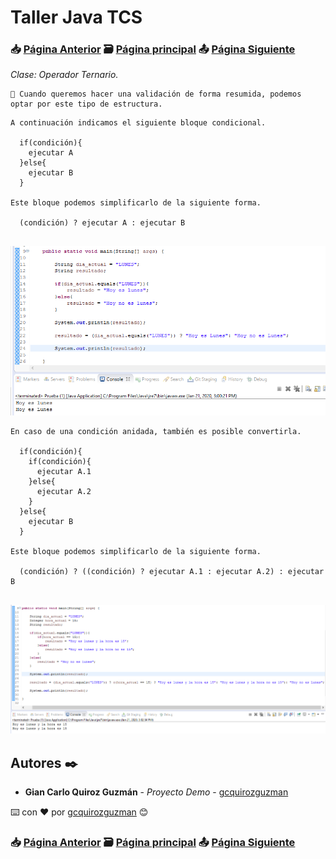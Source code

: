 # Taller Java TCS
### 📥 [Página Anterior](https://github.com/gcquirozguzman/java-tcs-202001/tree/CS00100001) 🗃️ [Página principal](https://github.com/gcquirozguzman/java-tcs-202001) 📤 [Página Siguiente](https://github.com/gcquirozguzman/java-tcs-202001/tree/CW00100001)

_Clase: Operador Ternario._

```
📢 Cuando queremos hacer una validación de forma resumida, podemos optar por este tipo de estructura.
```

```
A continuación indicamos el siguiente bloque condicional.

  if(condición){
    ejecutar A
  }else{
    ejecutar B
  }

Este bloque podemos simplificarlo de la siguiente forma.

  (condición) ? ejecutar A : ejecutar B
  
```

![Error: imagen no ha sido cargada](https://github.com/gcquirozguzman/java-tcs-202001/blob/master/imagenes/OT00100001_4.png)

```
En caso de una condición anidada, también es posible convertirla.

  if(condición){
    if(condición){
      ejecutar A.1
    }else{
      ejecutar A.2
    }
  }else{
    ejecutar B
  }

Este bloque podemos simplificarlo de la siguiente forma.

  (condición) ? ((condición) ? ejecutar A.1 : ejecutar A.2) : ejecutar B
  
```

![Error: imagen no ha sido cargada](https://github.com/gcquirozguzman/java-tcs-202001/blob/master/imagenes/OT00100001_5.png)

## Autores ✒️

* **Gian Carlo Quiroz Guzmán** - *Proyecto Demo* - [gcquirozguzman](https://github.com/gcquirozguzman)

⌨️ con ❤️ por [gcquirozguzman](https://github.com/gcquirozguzman) 😊

### 📥 [Página Anterior](https://github.com/gcquirozguzman/java-tcs-202001/tree/CS00100001) 🗃️ [Página principal](https://github.com/gcquirozguzman/java-tcs-202001) 📤 [Página Siguiente](https://github.com/gcquirozguzman/java-tcs-202001/tree/CW00100001)
